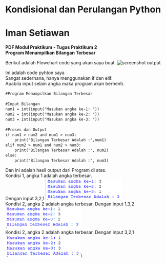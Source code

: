 # Kondisional dan Perulangan Python
# Iman Setiawan

**PDF Modul Praktikum - Tugas Praktikum 2**\
**Program Menampilkan Bilangan Terbesar**

Berikut adalah Flowchart code yang akan saya buat.
![screenshot output](flowchart.jpg)

Ini adalah code pyhton saya\
Sangat sederhana, hanya menggunakan if dan elif.\
Apabila input selain angka maka program akan berhenti.
~~~
#Program Menampilkan Bilangan Terbesar

#Input Bilangan
num1 = int(input("Masukan angka ke-1: "))
num2 = int(input("Masukan angka ke-2: "))
num3 = int(input("Masukan angka ke-3: "))

#Proses dan Output
if num1 > num2 and num1 > num3:
    print("Bilangan Terbesar Adalah :",num1)
elif num2 > num1 and num2 > num3:
    print("Bilangan Terbesar Adalah :", num2)
else:
    print("Bilangan Terbesar Adalah :", num3)
~~~

Dan ini adalah hasil output dari Program di atas.\
Kondisi 1, angka 1 adalah angka terbesar.\
Dengan input 3,2,1
![screenshot output](screenshot/ss1.png)\
Kondisi 2, angka 2 adalah angka terbesar.
Dengan input 1,3,2
![screenshot output](screenshot/ss2.png)\
Kondisi 2, angka 2 adalah angka terbesar.
Dengan input 3,2,1
![screenshot output](screenshot/ss3.png)\


